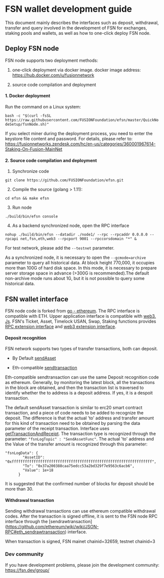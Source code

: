 # FSN wallet development guide

This document mainly describes the interfaces such as deposit, withdrawal, transfer and query involved in the development of FSN for exchanges, staking pools and wallets, as well as how to one-click deploy FSN node.

## Deploy FSN node

FSN node supports two deployment methods:

1. one-click deployment via docker image. docker image address: https://hub.docker.com/u/fusionnetwork

2. source code compilation and deployment

#### 1. Docker deployment

Run the command on a Linux system:

`bash -c "$(curl -fsSL https://raw.githubusercontent.com/FUSIONFoundation/efsn/master/QuickNodeSetup/fsnNode.sh)"`

If you select miner during the deployment process, you need to enter the keystore file content and password. For details, please refer to: https://fusionnetworks.zendesk.com/hc/en-us/categories/360001967614-Staking-On-Fusion-MainNet

#### 2. Source code compilation and deployment

1. Synchronize code

`git clone https://github.com/FUSIONFoundation/efsn.git`

2. Compile the source (golang > 1.11):

`cd efsn && make efsn`

3. Run node

`./build/bin/efsn console`

4. As a backend synchronized node, open the RPC interface

`nohup ./build/bin/efsn --datadir ./node1/ --rpc --rpcaddr 0.0.0.0 --rpcapi net,fsn,eth,web3 --rpcport 9001 --rpccorsdomain "*" &`

For test network, please add the `--testnet` parameter.

As a synchronized node, it is necessary to open the `--gcmode=archive` parameter to query all historical data. At block height 770,000, it occupies more than 100G of hard disk space. In this mode, it is necessary to prepare server storage space in advance (>300G is recommended).The default non-archive mode runs about 1G, but it is not possible to query some historical data.

## FSN wallet interface

FSN node code is forked from [go - ethereum](https://github.com/ethereum/go-ethereum). The RPC interface is compatible with ETH. Upper application interface is compatible with [web3. Js](https://github.com/ethereum/web3.js). FSN's Ticket, Asset, Timelock USAN, Swap, Staking functions provides [RPC extension interface](https://github.com/FUSIONFoundation/efsn/wiki/FSN-RPC-API) and [web3 extension interface](https://github.com/FUSIONFoundation/web3-fusion-extend).

#### Deposit recognition

FSN network supports two types of transfer transactions, both can deposit.

- By Default [sendAsset](https://github.com/FUSIONFoundation/efsn/wiki/FSN-RPC-API#fsntx_sendAsset)

- Eth-compatible [sendtransaction](https://github.com/ethereum/wiki/wiki/JSON-RPC#eth_sendtransaction)

Eth-compatible sendtransaction can use the same Deposit recognition code as ethereum. Generally, by monitoring the latest block, all the transactions in the block are obtained, and then the transaction list is traversed to identify whether the to address is a deposit address. If yes, it is a despoit transaction.

The default sendAsset transaction is similar to erc20 smart contract transaction, and a piece of code needs to be added to recognize the deposit. The difference is that the actual 'to' address and transfer amount for this kind of transaction need to be obtained by parsing the data parameter of the receipt transaction. Interface uses [getTransactionAndReceipt](https://github.com/FUSIONFoundation/efsn/wiki/FSN-RPC-API#fsn_getTransactionAndReceipt). The transaction type is recognized through the parameter: ` "fsnLogTopic" : "SendAssetFunc" `. The actual 'to' address and the Value of the transfer amount is recognized through this parameter:

```
"fsnLogData": {
        "AssetID": "0xffffffffffffffffffffffffffffffffffffffffffffffffffffffffffffffff",
        "To": "0x37a200388caa75edcc53a2bd329f7e9563c6acb6",
        "Value": 1e+18
      }
```

It is suggested that the confirmed number of blocks for deposit should be more than 30.

#### Withdrawal transaction

Sending withdrawal transactions can use ethereum compatible withdrawal codes. After the transaction is signed offline, it is sent to the FSN node RPC interface through the [sendrawtransaction] (https://github.com/ethereum/wiki/wiki/JSON-RPC#eth_sendrawtransaction) interface.

When transaction is signed, FSN mainet chainid=32659, testnet chainid=3

### Dev community
If you have development problems, please join the development community: https://fsn.dev/group/

